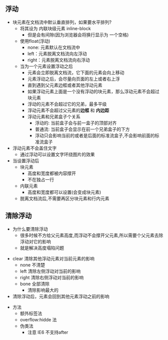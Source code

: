 
## 浮动
- 块元素在文档流中默认垂直排列，如果要水平排列?
    + 将其设为 内联块级元素 inline-block
        + 但是会有间隙(因为浏览器会将换行显示为 一个空格)
    + 使用float(浮动)
        + none: 元素默认在文档流中
        + left：元素脱离文档流向左浮动
        + right：元素脱离文档流向右浮动
    + 当为一个元素设置浮动之后
        + 元素会立即脱离文档流，它下面的元素会向上移动
        + 元素浮动之后，会尽量向页面的左上或者右上浮
        + 直到遇到父元素边框或者其他浮动元素
        + 如果浮动元素上面是一个没有浮动的块元素，那么浮动元素不会超过块元素
        + 浮动的元素不会超过它的兄弟，最多平级
        + 浮动元素不会超过父元素的**边框** 和 **内边距**
        + 浮动元素和兄弟盒子个关系
            + 浮动的: 当前盒子会与前一盒子的顶部对齐
            + 普通流: 当前盒子会显示在前一个兄弟盒子的下方
            + 浮动只会影响当前的或者是后面的标准流盒子,不会影响前面的标准流盒子
- 浮动元素不会盖住文字
    - 通过浮动可以设置文字环绕图片的效果
- 当设置浮动后
    + 块元素
        + 高度和宽度都被内容撑开
        + 不在独占一行
    + 内联元素
        + 高度和宽度都可以设置(会变成块元素)
    + 脱离文档流后,不需要再区分块元素和行内元素

## 清除浮动
+ 为什么要清除浮动
    + 很多时候不方给父元素高度,而浮动不会撑开父元素,所以需要个父元素去除浮动对它的影响
    + 就是解决高度塌陷问题
- clear 清除其他浮动元素对当前元素的影响
    - none 不清楚
    - left 清除左侧浮动对当前的影响
    - right 清除右侧浮动对当前的影响
    - bone 全部清除
        + 清除影响最大的
- 清除浮动后，元素会回到其他元素浮动之前的影响
+ 方法
    + 额外标签法
    + overflow:hidde 法
    + 伪类法
        + 注意 IE6 不支持after
